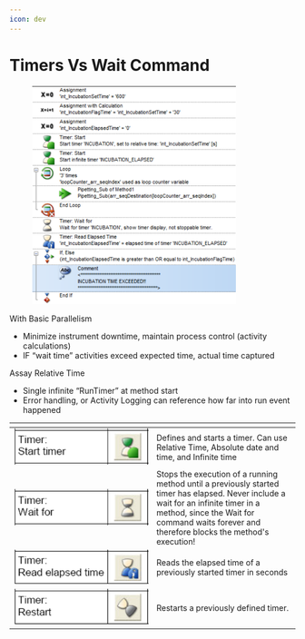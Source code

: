 ```yaml
---
icon: dev
---
```


# Timers Vs Wait Command

<figure><img src="../.gitbook/assets/image (30).png" alt="" width="359"><figcaption></figcaption></figure>

With Basic Parallelism

* Minimize instrument downtime, maintain process control (activity calculations)
* IF “wait time” activities exceed expected time, actual time captured

&#x20;Assay Relative Time

* Single infinite “RunTimer” at method start
* Error handling, or Activity Logging can reference how far into run event happened

&#x20;

&#x20;

<table data-header-hidden><thead><tr><th width="238"></th><th></th></tr></thead><tbody><tr><td><img src="../.gitbook/assets/image (102) (1) (1) (1) (1) (1).png" alt="" data-size="original"></td><td>Defines and starts a timer. Can use Relative Time, Absolute date and time, and Infinite time</td></tr><tr><td><img src="../.gitbook/assets/image (103) (1) (1) (1) (1) (1).png" alt="" data-size="original"></td><td>Stops the execution of a running method until a previously started timer has elapsed. Never include a wait for an infinite timer in a method, since the Wait for command waits forever and therefore blocks the method's execution!</td></tr><tr><td><img src="../.gitbook/assets/image (105) (1) (1) (1) (1) (1).png" alt="" data-size="original"></td><td>Reads the elapsed time of a previously started timer in seconds</td></tr><tr><td><img src="../.gitbook/assets/image (106) (1) (1) (1) (1) (1).png" alt="" data-size="original"></td><td>Restarts a previously defined timer.</td></tr></tbody></table>

